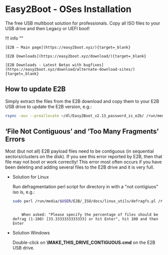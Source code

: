# Easy2Boot - OSes Installation

The free USB multiboot solution for professionals. Copy all ISO files to your USB drive and then Legacy or UEFI boot!

!!! info ""

    [E2B – Main page](https://easy2boot.xyz/){target=_blank}

    [E2B Downloads](https://easy2boot.xyz/download/){target=_blank}

    [E2B Downloads - Latest Betas with bugfixes](https://easy2boot.xyz/download/alternate-download-sites/){target=_blank}

## How to update E2B

Simply extract the files from the E2B download and copy them to your E2B USB drive to update the E2B version, e.g.:

```bash
rsync -auv --preallocate ~/dl/Easy2Boot_v2.13_password_is_e2b/ /run/media/$USER/E2B/
```
## ‘File Not Contiguous’ and ‘Too Many Fragments’ Errors

Most (but not all) E2B payload files need to be contiguous (in sequential sectors/clusters on the disk). If you see this error reported by E2B, then that file may not boot or work correctly! This error most often occurs if you have been deleting and adding several files to the E2B drive and it is very full.

+ Solution for Linux

    Run defragmentation perl script for directory in with a "not contigiuos" iso is, e.g.:

    ```bash
    sudo perl /run/media/$USER/E2B/_ISO/docs/linux_utils/defragfs.pl /run/media/$USER/E2B/_ISO/LINUX
    ```

    ``` warning

        When asked: "Please specify the percentage of files should be defrag (1-100) [33.3333333333333] or hit Enter", hit 100 and then Enter

+ Solution Windows

    Double-click on **\MAKE_THIS_DRIVE_CONTIGUOUS.cmd** on the E2B USB drive.
